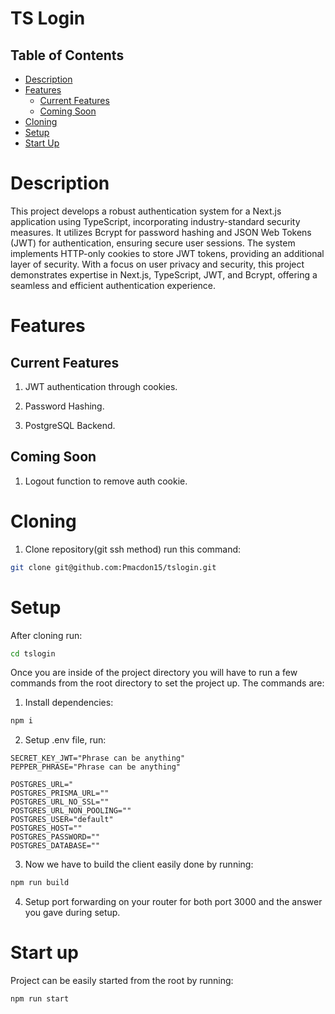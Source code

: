 # TS Login

## Table of Contents
- [Description](#Description)
- [Features](#Features)
  - [Current Features](#Current-Features) 
  - [Coming Soon](#Coming-Soon)  
- [Cloning](#Cloning)
- [Setup](#Setup)
- [Start Up](#Start-Up)

# Description
 This project develops a robust authentication system for a Next.js application using TypeScript, incorporating industry-standard security measures. It utilizes Bcrypt for password hashing and JSON Web Tokens (JWT) for authentication, ensuring secure user sessions. The system implements HTTP-only cookies to store JWT tokens, providing an additional layer of security. With a focus on user privacy and security, this project demonstrates expertise in Next.js, TypeScript, JWT, and Bcrypt, offering a seamless and efficient authentication experience.

# Features

## Current Features

1. JWT authentication through cookies.

2. Password Hashing.

3. PostgreSQL Backend.


## Coming Soon
1. Logout function to remove auth cookie.

# Cloning

1. Clone repository(git ssh method) run this command: 
```bash
git clone git@github.com:Pmacdon15/tslogin.git
```

# Setup

After cloning run: 
```Bash
cd tslogin
```

Once you are inside of the project directory you will have to run a few commands from the root directory to set the project up.
The commands are:

1. Install dependencies:

 ```Bash
 npm i
 ```

2. Setup .env file, run:

```env
SECRET_KEY_JWT="Phrase can be anything"
PEPPER_PHRASE="Phrase can be anything"

POSTGRES_URL="
POSTGRES_PRISMA_URL=""
POSTGRES_URL_NO_SSL=""
POSTGRES_URL_NON_POOLING=""
POSTGRES_USER="default"
POSTGRES_HOST=""
POSTGRES_PASSWORD=""
POSTGRES_DATABASE=""
```

3. Now we have to build the client easily done by running:

```Bash
npm run build
```

4. Setup port forwarding on your router for both port 3000 and the answer you gave during setup.

# Start up

Project can be easily started from the root by running:

```Bash
npm run start
```


